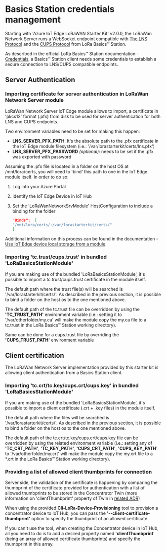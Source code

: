 # Basics Station credentials management

Starting with 'Azure IoT Edge LoRaWAN Starter Kit' v2.0.0, the LoRaWan Network Server runs a WebSocket endpoint compatible with [The LNS Protocol](https://doc.sm.tc/station/tcproto.html) and the [CUPS Protocol](https://doc.sm.tc/station/cupsproto.html) from LoRa Basics™ Station.

As described in the official LoRa Basics™ Station documentation - [Credentials](https://doc.sm.tc/station/credentials.html), a Basics™ Station client needs some credentials to establish a secure connection to LNS/CUPS compatible endpoints.

## Server Authentication

### Importing certificate for server authentication in LoRaWan Network Server module

LoRaWan Network Server IoT Edge module allows to import, a certificate in 'pkcs12' format (.pfx) from disk to be used for server authentication for both LNS and CUPS endpoints.

Two environment variables need to be set for making this happen:

- **LNS_SERVER_PFX_PATH**: It's the absolute path to the .pfx certificate in the IoT Edge module filesystem (i.e.: '/var/lorastarterkit/certs/lns.pfx')
- **LNS_SERVER_PFX_PASSWORD** *(optional)*: needs to be set if the .pfx was exported with password

Assuming the .pfx file is located in a folder on the host OS at /mnt/lora/certs, you will need to 'bind' this path to one in the IoT Edge module itself. In order to do so:

1. Log into your Azure Portal

2. Identify the IoT Edge Device in IoT Hub

3. Set the 'LoRaWanNetworkSrvModule' HostConfiguration to include a binding for the folder

    ```json
    "Binds":  [
    "/mnt/lora/certs/:/var/lorastarterkit/certs/"
    ]
    ```

Additional information on this process can be found in the documentation - [Use IoT Edge device local storage from a module](https://docs.microsoft.com/azure/iot-edge/how-to-access-host-storage-from-module?view=iotedge-2020-11).

### Importing 'tc.trust/cups.trust' in bundled 'LoRaBasicsStationModule'

If you are making use of the bundled 'LoRaBasicsStationModule', it's possible to import a tc.trust/cups.trust certificate in the module itself.

The default path where the trust file(s) will be searched is '/var/lorastarterkit/certs/'. As described in the previous section, it is possible to bind a folder on the host os to the one mentioned above.

The default path of the tc.trust file can be overridden by using the **'TC_TRUST_PATH'** environment variable (i.e.: setting it to '/var/otherfolder/my.ca' will make the module copy the my.ca file to a tc.trust in the LoRa Basics™ Station working directory).

Same can be done for a cups.trust file by overriding the **'CUPS_TRUST_PATH'** environment variable

## Client certification

The LoRaWan Network Server implementation provided by this starter kit is allowing client authentication from a Basics Station client.

### Importing 'tc.crt/tc.key/cups.crt/cups.key' in bundled 'LoRaBasicsStationModule'

If you are making use of the bundled 'LoRaBasicsStationModule', it's possible to import a client certificate (.crt + .key files) in the module itself.

The default path where the files will be searched is '/var/lorastarterkit/certs/'. As described in the previous section, it is possible to bind a folder on the host os to the one mentioned above.

The default path of the tc.crt/tc.key/cups.crt/cups.key file can be overridden by using the related environment variable (i.e.: setting any of **'TC_CRT_PATH'**, **'TC_KEY_PATH'**, **'CUPS_CRT_PATH'**, **'CUPS_KEY_PATH'** to '/var/otherfolder/my.crt' will make the module copy the my.crt file to a *.crt in the LoRa Basics™ Station working directory).

### Providing a list of allowed client thumbprints for connection

Server side, the validation of the certificate is happening by comparing the thumbprint of the certificate provided for authentication with a list of allowed thumbprints to be stored in the Concentrator Twin (more information on 'clientThumbprint' property of Twin in [related ADR](https://azure.github.io/iotedge-lorawan-starterkit/dev/adr/006_cups/))

When using the provided **Cli-LoRa-Device-Provisioning** tool to provision a concentrator device to IoT Hub, you can pass the **'--client-certificate-thumbprint'** option to specify the thumbprint of an allowed certificate.

If you can't use the tool, when creating the Concentrator device in IoT Hub, all you need to do is to add a desired property named '**clientThumbprint**' (being an array of allowed certificate thumbprints) and specify the thumbprint in this array.
